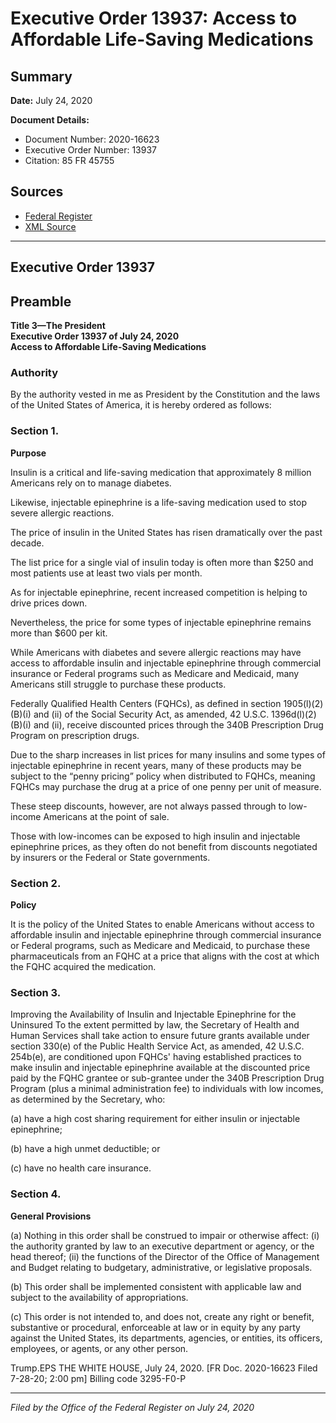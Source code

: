 # Executive Order 13937: Access to Affordable Life-Saving Medications

## Summary

**Date:** July 24, 2020

**Document Details:**
- Document Number: 2020-16623
- Executive Order Number: 13937
- Citation: 85 FR 45755

## Sources
- [Federal Register](https://www.federalregister.gov/documents/2020/07/29/2020-16623/access-to-affordable-life-saving-medications)
- [XML Source](https://www.federalregister.gov/documents/full_text/xml/2020/07/29/2020-16623.xml)

---

## Executive Order 13937

## Preamble

**Title 3—The President**  
**Executive Order 13937 of July 24, 2020**  
**Access to Affordable Life-Saving Medications**

### Authority

By the authority vested in me as President by the Constitution and the laws of the United States of America, it is hereby ordered as follows:
### Section 1.

**Purpose**

Insulin is a critical and life-saving medication that approximately 8 million Americans rely on to manage diabetes.

Likewise, injectable epinephrine is a life-saving medication used to stop severe allergic reactions.

The price of insulin in the United States has risen dramatically over the past decade.

The list price for a single vial of insulin today is often more than $250 and most patients use at least two vials per month.

As for injectable epinephrine, recent increased competition is helping to drive prices down.

Nevertheless, the price for some types of injectable epinephrine remains more than $600 per kit.

While Americans with diabetes and severe allergic reactions may have access to affordable insulin and injectable epinephrine through commercial insurance or Federal programs such as Medicare and Medicaid, many Americans still struggle to purchase these products.

Federally Qualified Health Centers (FQHCs), as defined in section 1905(l)(2)(B)(i) and (ii) of the Social Security Act, as amended, 42 U.S.C. 1396d(l)(2)(B)(i) and (ii), receive discounted prices through the 340B Prescription Drug Program on prescription drugs.

Due to the sharp increases in list prices for many insulins and some types of injectable epinephrine in recent years, many of these products may be subject to the “penny pricing” policy when distributed to FQHCs, meaning FQHCs may purchase the drug at a price of one penny per unit of measure.

These steep discounts, however, are not always passed through to low-income Americans at the point of sale.

Those with low-incomes can be exposed to high insulin and injectable epinephrine prices, as they often do not benefit from discounts negotiated by insurers or the Federal or State governments.
### Section 2.

**Policy**

It is the policy of the United States to enable Americans without access to affordable insulin and injectable epinephrine through commercial insurance or Federal programs, such as Medicare and Medicaid, to purchase these pharmaceuticals from an FQHC at a price that aligns with the cost at which the FQHC acquired the medication.
### Section 3.

Improving the Availability of Insulin and Injectable Epinephrine for the Uninsured
To the extent permitted by law, the Secretary of Health and Human Services shall take action to ensure future grants available under section 330(e) of the Public Health Service Act, as amended, 42 U.S.C. 254b(e), are conditioned upon FQHCs' having established practices to make insulin and injectable epinephrine available at the discounted price paid by the FQHC grantee or sub-grantee under the 340B Prescription Drug Program (plus a minimal administration fee) to individuals with low incomes, as determined by the Secretary, who:

(a) have a high cost sharing requirement for either insulin or injectable epinephrine;

(b) have a high unmet deductible; or

(c) have no health care insurance.
### Section 4.

**General Provisions**

(a) Nothing in this order shall be construed to impair or otherwise affect:
    (i) the authority granted by law to an executive department or agency, or the head thereof;
    (ii) the functions of the Director of the Office of Management and Budget relating to budgetary, administrative, or legislative proposals.

(b) This order shall be implemented consistent with applicable law and subject to the availability of appropriations.

(c) This order is not intended to, and does not, create any right or benefit, substantive or procedural, enforceable at law or in equity by any party against the United States, its departments, agencies, or entities, its officers, employees, or agents, or any other person.

Trump.EPS
THE WHITE HOUSE,
July 24, 2020.
[FR Doc. 2020-16623 
Filed 7-28-20; 2:00 pm]
Billing code 3295-F0-P

---

*Filed by the Office of the Federal Register on July 24, 2020*
